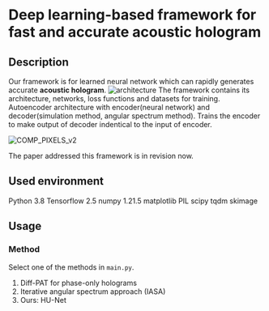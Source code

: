 # Deep learning-based framework for fast and accurate acoustic hologram

## Description
Our framework is for learned neural network which can rapidly generates accurate **acoustic hologram**.
![architecture](https://user-images.githubusercontent.com/70740386/197447338-8e6e0858-f8a6-49f1-a460-f4be6d41442f.png)
The framework contains its architecture, networks, loss functions and datasets for training.
Autoencoder architecture with encoder(neural network) and decoder(simulation method, angular spectrum method).
Trains the encoder to make output of decoder indentical to the input of encoder.



![COMP_PIXELS_v2](https://user-images.githubusercontent.com/70740386/197447207-ec1ddfa7-1f4d-440c-9b11-b0f9ab3ae54c.png)

The paper addressed this framework is in revision now.


## Used environment
Python 3.8
Tensorflow 2.5
numpy 1.21.5
matplotlib
PIL
scipy
tqdm
skimage

## Usage
### Method
Select one of the methods in `main.py`.
1) Diff-PAT for phase-only holograms
2) Iterative angular spectrum approach (IASA)
3) Ours: HU-Net

